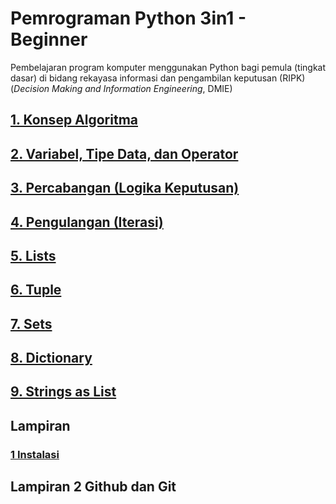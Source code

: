 # Pemrograman Python 3in1 - Beginner
Pembelajaran program komputer menggunakan Python bagi pemula (tingkat dasar) di bidang rekayasa informasi dan pengambilan keputusan (RIPK) (_Decision Making and Information Engineering_, DMIE)


## [1. Konsep Algoritma](01%20Konsep%20Algoritma.ipynb)
## [2. Variabel, Tipe Data, dan Operator](02%20Variable%20Tipe%20Data%20dan%20Operator.ipynb)
## [3. Percabangan (Logika Keputusan)](03%20Percabangan%20IF_ELSE_ELIF.ipynb)
## [4. Pengulangan (Iterasi)](04%20Pengulangan%20Iterasi.ipynb)
## [5. Lists](05%20Lists.ipynb)
## [6. Tuple](06%20Tuple.ipynb)
## [7. Sets](07%20Sets.ipynb)
## [8. Dictionary](08%20Dictionary.ipynb)
## [9. Strings as List](09%20String%20as%20List.ipynb)
## Lampiran
### [1 Instalasi](l1_instalasi_dan_IDLE.ipynb)

## Lampiran 2 Github dan Git
